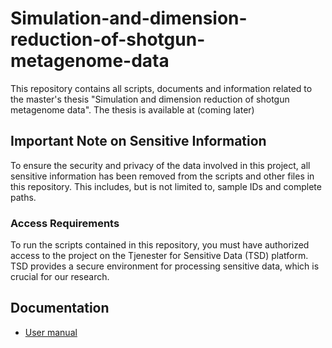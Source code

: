 # Simulation-and-dimension-reduction-of-shotgun-metagenome-data
This repository contains all scripts, documents and information related to the master's thesis "Simulation and dimension reduction of shotgun metagenome data". The thesis is available at (coming later)

## Important Note on Sensitive Information

To ensure the security and privacy of the data involved in this project, all sensitive information has been removed from the scripts and other files in this repository. This includes, but is not limited to, sample IDs and complete paths.

### Access Requirements

To run the scripts contained in this repository, you must have authorized access to the project on the Tjenester for Sensitive Data (TSD) platform. TSD provides a secure environment for processing sensitive data, which is crucial for our research.

## Documentation
* [User manual](#User-manual)

